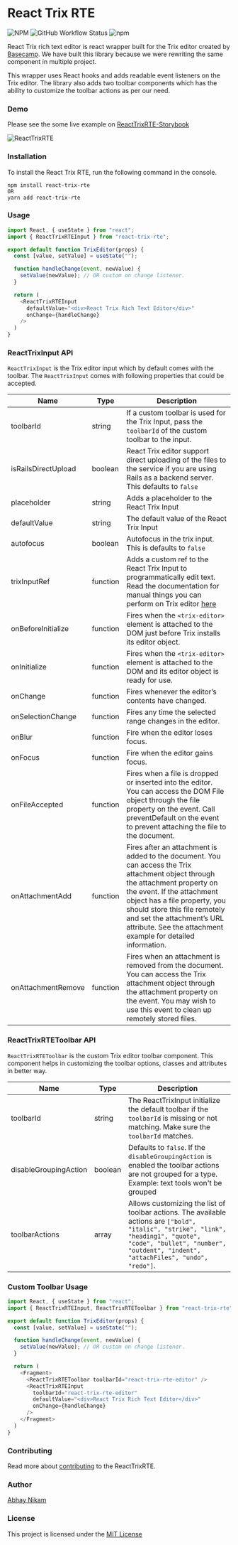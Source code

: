 # React Trix RTE

![NPM](https://img.shields.io/npm/l/react-trix-rte?style=flat-square)
![GitHub Workflow Status](https://img.shields.io/github/workflow/status/abhaynikam/react-trix-rte/Tests?style=flat-square)
![npm](https://img.shields.io/npm/dt/react-trix-rte?style=flat-square)

React Trix rich text editor is react wrapper built for the Trix editor created by [Basecamp](https://trix-editor.org/). We have built this library because we were rewriting the same component in multiple project.

This wrapper uses React hooks and adds readable event listeners on the Trix editor. The library also adds two toolbar components which has the ability to customize the toolbar actions as per our need.

### Demo

Please see the some live example on [ReactTrixRTE-Storybook](https://abhaynikam.github.io/react-trix-rte)

![ReactTrixRTE](https://d1sz9tkli0lfjq.cloudfront.net/items/242v2m2W362X110O2307/Screen%20Recording%202020-04-06%20at%2012.40%20AM.gif)


### Installation

To install the React Trix RTE, run the following command in the console.

```
npm install react-trix-rte
OR
yarn add react-trix-rte
```

### Usage

```javascript
import React, { useState } from "react";
import { ReactTrixRTEInput } from "react-trix-rte";

export default function TrixEditor(props) {
  const [value, setValue] = useState("");

  function handleChange(event, newValue) {
    setValue(newValue); // OR custom on change listener.
  }

  return (
    <ReactTrixRTEInput
      defaultValue="<div>React Trix Rich Text Editor</div>"
      onChange={handleChange}
    />
  )
}
```

### ReactTrixInput API

`ReactTrixInput` is the Trix editor input which by default comes with the toolbar. The `ReactTrixInput` comes with following properties that could be accepted.

| Name                | Type | Description |
| ------------------- | ---- | ----------- |
| toolbarId           | string   | If a custom toolbar is used for the Trix Input, pass the `toolbarId` of the custom toolbar to the input. |
| isRailsDirectUpload | boolean | React Trix editor support direct uploading of the files to the service if you are using Rails as a backend server. This defaults to `false` |
| placeholder         | string | Adds a placeholder to the React Trix Input |
| defaultValue        | string | The default value of the React Trix Input |
| autofocus           | boolean | Autofocus in the trix input. This is defaults to `false` |
| trixInputRef        | function | Adds a custom ref to the React Trix Input to programmatically edit text. Read the documentation for manual things you can perform on Trix editor [here](https://github.com/basecamp/trix#editing-text-programmatically) |
| onBeforeInitialize  | function | Fires when the `<trix-editor>` element is attached to the DOM just before Trix installs its editor object. |
| onInitialize        | function | Fires when the `<trix-editor>` element is attached to the DOM and its editor object is ready for use. |
| onChange            | function | Fires whenever the editor’s contents have changed. |
| onSelectionChange   | function | Fires any time the selected range changes in the editor. |
| onBlur              | function | Fire when the editor loses focus. |
| onFocus             | function | Fire when the editor gains focus. |
| onFileAccepted      | function | Fires when a file is dropped or inserted into the editor. You can access the DOM File object through the file property on the event. Call preventDefault on the event to prevent attaching the file to the document. |
| onAttachmentAdd     | function | Fires after an attachment is added to the document. You can access the Trix attachment object through the attachment property on the event. If the attachment object has a file property, you should store this file remotely and set the attachment’s URL attribute. See the attachment example for detailed information. |
| onAttachmentRemove  | function | Fires when an attachment is removed from the document. You can access the Trix attachment object through the attachment property on the event. You may wish to use this event to clean up remotely stored files. |

### ReactTrixRTEToolbar API

`ReactTrixRTEToolbar` is the custom Trix editor toolbar component. This component helps in customizing the toolbar options, classes and attributes in better way.

| Name                | Type | Description |
| ------------------- | ---- | ----------- |
| toolbarId             | string   | The ReactTrixInput initialize the default toolbar if the `toolbarId` is missing or not matching. Make sure the `toolbarId` matches. |
| disableGroupingAction | boolean  | Defaults to `false`. If the `disableGroupingAction` is enabled the toolbar actions are not grouped for a type. Example: text tools won't be grouped |
| toolbarActions        | array    | Allows customizing the list of toolbar actions. The available actions are `["bold", "italic", "strike", "link", "heading1", "quote", "code", "bullet", "number", "outdent", "indent", "attachFiles", "undo", "redo"]`.  |

### Custom Toolbar Usage

```javascript
import React, { useState } from "react";
import { ReactTrixRTEInput, ReactTrixRTEToolbar } from "react-trix-rte";

export default function TrixEditor(props) {
  const [value, setValue] = useState("");

  function handleChange(event, newValue) {
    setValue(newValue); // OR custom on change listener.
  }

  return (
    <Fragment>
      <ReactTrixRTEToolbar toolbarId="react-trix-rte-editor" />
      <ReactTrixRTEInput
        toolbarId="react-trix-rte-editor"
        defaultValue="<div>React Trix Rich Text Editor</div>"
        onChange={handleChange}
      />
    </Fragment>
  )
}
```

### Contributing

Read more about [contributing](https://github.com/abhaynikam/react-trix-rte/blob/7704eb681801fe2eacd00a5da50cd0bfb8c0238d/CONTRIBUTING.md) to the ReactTrixRTE.

### Author
[Abhay Nikam](https://www.abhaynikam.me/pages/about)

### License
This project is licensed under the [MIT License](https://github.com/abhaynikam/react-trix-rte/blob/7704eb681801fe2eacd00a5da50cd0bfb8c0238d/LICENSE)
